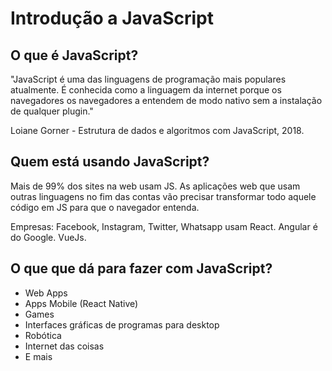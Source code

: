 # Introdução a JavaScript

## O que é JavaScript?

"JavaScript é uma das linguagens de programação mais populares atualmente. É conhecida como a linguagem da internet porque os navegadores os navegadores a entendem de modo nativo sem a instalação de qualquer plugin."

Loiane Gorner - Estrutura de dados e algoritmos com JavaScript, 2018.

## Quem está usando JavaScript?

Mais de 99% dos sites na web usam JS. As aplicações web que usam outras linguagens no fim das contas vão precisar transformar todo aquele código em JS para que o navegador entenda.

Empresas: Facebook, Instagram, Twitter, Whatsapp usam React. Angular é do Google. VueJs.

## O que que dá para fazer com JavaScript?

- Web Apps
- Apps Mobile (React Native)
- Games
- Interfaces gráficas de programas para desktop
- Robótica
- Internet das coisas
- E mais
